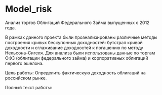 # Model_risk
Анализ торгов Облигаций Федерального Займа выпущенных с 2012 года.

В рамках данного проекта были проанализированы различные методы построения кривых бескупонных доходностей: бутстрап кривой доходности и сглаживание доходностей к погашению по методу Нельсона-Сигеля. Для анализа были использованы данные по торгам ОФЗ (облигации федерального займа) и корпоративных облигаций первого эшелона.

Цель работы: Определить фактическую доходность облигаций на российском рынке.

Полный текст работы:  
